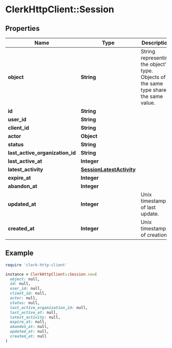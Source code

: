 # ClerkHttpClient::Session

## Properties

| Name | Type | Description | Notes |
| ---- | ---- | ----------- | ----- |
| **object** | **String** | String representing the object&#39;s type. Objects of the same type share the same value.  |  |
| **id** | **String** |  |  |
| **user_id** | **String** |  |  |
| **client_id** | **String** |  |  |
| **actor** | **Object** |  | [optional] |
| **status** | **String** |  |  |
| **last_active_organization_id** | **String** |  | [optional] |
| **last_active_at** | **Integer** |  |  |
| **latest_activity** | [**SessionLatestActivity**](SessionLatestActivity.md) |  | [optional] |
| **expire_at** | **Integer** |  |  |
| **abandon_at** | **Integer** |  |  |
| **updated_at** | **Integer** | Unix timestamp of last update.  |  |
| **created_at** | **Integer** | Unix timestamp of creation.  |  |

## Example

```ruby
require 'clerk-http-client'

instance = ClerkHttpClient::Session.new(
  object: null,
  id: null,
  user_id: null,
  client_id: null,
  actor: null,
  status: null,
  last_active_organization_id: null,
  last_active_at: null,
  latest_activity: null,
  expire_at: null,
  abandon_at: null,
  updated_at: null,
  created_at: null
)
```

